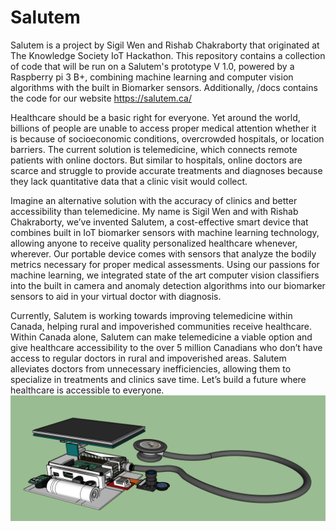 # Salutem
Salutem is a project by Sigil Wen and Rishab Chakraborty that originated at The Knowledge Society IoT Hackathon. This repository contains a collection of code that will be run on a Salutem's prototype V 1.0, powered by a Raspberry pi 3 B+, combining machine learning and computer vision algorithms with the built in Biomarker sensors. Additionally, /docs contains the code for our website https://salutem.ca/


Healthcare should be a basic right for everyone. Yet around the world, billions of people are unable to access proper medical attention whether it is because of socioeconomic conditions, overcrowded hospitals, or location barriers. The current solution is telemedicine, which connects remote patients with online doctors. But similar to hospitals, online doctors are scarce and struggle to provide accurate treatments and diagnoses because they lack quantitative data that a clinic visit would collect. 

Imagine an alternative solution with the accuracy of clinics and better accessibility than telemedicine. My name is Sigil Wen and with Rishab Chakraborty, we’ve invented Salutem, a cost-effective smart device that combines built in IoT biomarker sensors with machine learning technology, allowing anyone to receive quality personalized healthcare whenever, wherever. Our portable device comes with sensors that analyze the bodily metrics necessary for proper medical assessments. Using our passions for machine learning, we integrated state of the art computer vision classifiers into the built in camera and anomaly detection algorithms into our biomarker sensors to aid in your virtual doctor with diagnosis. 

Currently, Salutem is working towards improving telemedicine within Canada, helping rural and impoverished communities receive healthcare. Within Canada alone, Salutem can make telemedicine a viable option and give healthcare accessibility to the over 5 million Canadians who don’t have access to regular doctors in rural and impoverished areas. Salutem alleviates doctors from unnecessary inefficiencies, allowing them to specialize in treatments and clinics save time. Let’s build a future where healthcare is accessible to everyone. 
![]( hardware.png)
